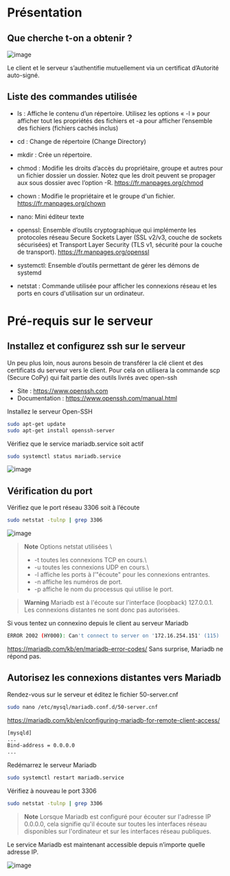 # Présentation

## Que cherche t-on a obtenir ?
![image](https://user-images.githubusercontent.com/101867500/236282961-03069477-f3fb-4fa3-b5c9-997182ba1ad1.png)

Le client et le serveur s’authentifie mutuellement via un certificat d’Autorité auto-signé.

## Liste des commandes utilisée

 - ls : Affiche le contenu d’un répertoire. Utilisez les options « -l » pour afficher tout les propriétés des fichiers et -a pour afficher l’ensemble des fichiers (fichiers cachés inclus)

 - cd : Change de répertoire (Change Directory)

 - mkdir : Crée un répertoire.

 - chmod : Modifie les droits d’accès du propriétaire, groupe et autres pour un fichier dossier un dossier. Notez que les droit peuvent se propager aux sous dossier avec l’option -R. https://fr.manpages.org/chmod

 - chown : Modifie le propriétaire et le groupe d'un fichier. https://fr.manpages.org/chown

 - nano: Mini éditeur texte

 - openssl: Ensemble d’outils cryptographique qui implémente les protocoles réseau Secure Sockets Layer (SSL v2/v3, couche de sockets sécurisées) et Transport Layer Security (TLS v1, sécurité pour la couche de transport). https://fr.manpages.org/openssl

 - systemctl: Ensemble d’outils permettant de gérer les démons de systemd

- netstat : Commande utilisée pour afficher les connexions réseau et les ports en cours d'utilisation sur un ordinateur.

# Pré-requis sur le serveur
## Installez et configurez ssh sur le serveur

Un peu plus loin, nous aurons besoin de transférer la clé client et des certificats du serveur vers le client. Pour cela on utilisera la commande scp (Secure CoPy) qui fait partie des outils livrés avec open-ssh

 - Site : https://www.openssh.com
 - Documentation : https://www.openssh.com/manual.html

Installez le serveur Open-SSH
``` bash
sudo apt-get update
sudo apt-get install openssh-server
```
Vérifiez que le service mariadb.service soit actif
``` bash
sudo systemctl status mariadb.service
```
![image](https://user-images.githubusercontent.com/101867500/236283558-b8c0a5fe-745b-4bf9-94b0-b208bb0b6dc0.png)

## Vérification du port
Vérifiez que le port réseau 3306 soit à l’écoute
``` bash
sudo netstat -tulnp | grep 3306
```
![image](https://user-images.githubusercontent.com/101867500/236283689-f3a6c212-36e5-4f9f-afce-55681277ec62.png)


> **Note**
> Options netstat utilisées \
>  - -t toutes les connexions TCP en cours.\
>  - -u toutes les connexions UDP en cours.\
>  - -l affiche les ports à l’"écoute" pour les connexions entrantes.
>  - -n affiche les numéros de port.
>  - -p affiche le nom du processus qui utilise le port.


> **Warning**
> Mariadb est à l'écoute sur l'interface (loopback) 127.0.0.1. Les connexions distantes ne sont donc pas autorisées.

Si vous tentez un connexino depuis le client au serveur Mariadb
``` bash
ERROR 2002 (HY000): Can't connect to server on '172.16.254.151' (115)
```
https://mariadb.com/kb/en/mariadb-error-codes/
Sans surprise, Mariadb ne répond pas.

## Autorisez les connexions distantes vers Mariadb

Rendez-vous sur le serveur et éditez le fichier 50-server.cnf
``` bash
sudo nano /etc/mysql/mariadb.conf.d/50-server.cnf
```
https://mariadb.com/kb/en/configuring-mariadb-for-remote-client-access/

``` bash
[mysqld]
...
Bind-address = 0.0.0.0
...
``` 
Redémarrez le serveur Mariadb
``` bash
sudo systemctl restart mariadb.service
```
Vérifiez à nouveau le port 3306
``` bash
sudo netstat -tulnp | grep 3306
```
> **Note** Lorsque Mariadb est configuré pour écouter sur l'adresse IP 0.0.0.0, cela signifie qu'il écoute sur toutes les interfaces réseau disponibles sur l'ordinateur et sur les interfaces réseau publiques.

Le service Mariadb est maintenant accessible depuis n’importe quelle adresse IP.

![image](https://user-images.githubusercontent.com/101867500/236311373-ffc386f5-5f56-4de7-99c5-b8c92f98d054.png)


